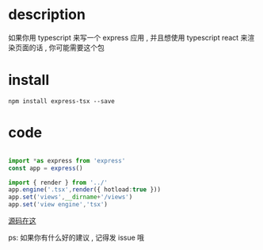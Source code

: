 # description
如果你用 typescript 来写一个 express 应用 , 并且想使用 typescript react 来渲染页面的话 , 你可能需要这个包

# install

```shell
npm install express-tsx --save
```

# code

```typescript

import *as express from 'express'
const app = express()

import { render } from '../'
app.engine('.tsx',render({ hotload:true }))
app.set('views',__dirname+'/views')
app.set('view engine','tsx')

```

[源码在这](./example/index.ts)


ps: 如果你有什么好的建议 , 记得发 issue 哦
